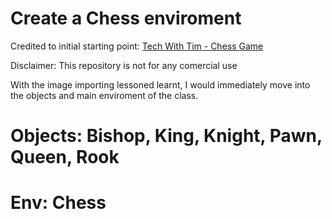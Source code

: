 # Create a Chess enviroment

Credited to initial starting point:
[Tech With Tim - Chess Game](https://github.com/techwithtim/Online-Chess-Game)

Disclaimer: This repository is not for any comercial use

With the image importing lessoned learnt, I would immediately move into the objects and main enviroment of the class.

# Objects: Bishop, King, Knight, Pawn, Queen, Rook



# Env: Chess

